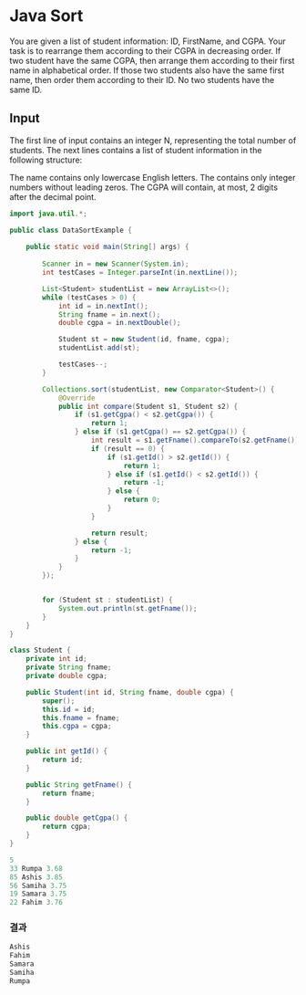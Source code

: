 
# Java Sort

You are given a list of student information: ID, FirstName, and CGPA. Your task is to rearrange them according to their CGPA in decreasing order. 
If two student have the same CGPA, then arrange them according to their first name in alphabetical order. 
If those two students also have the same first name, then order them according to their ID. No two students have the same ID.

## Input

The first line of input contains an integer N, representing the total number of students. 
The next  lines contains a list of student information in the following structure:

The name contains only lowercase English letters. The  contains only integer numbers without leading zeros. 
The CGPA will contain, at most, 2 digits after the decimal point.

```java
import java.util.*;

public class DataSortExample {
    
    public static void main(String[] args) {
        
        Scanner in = new Scanner(System.in);
        int testCases = Integer.parseInt(in.nextLine());

        List<Student> studentList = new ArrayList<>();
        while (testCases > 0) {
            int id = in.nextInt();
            String fname = in.next();
            double cgpa = in.nextDouble();

            Student st = new Student(id, fname, cgpa);
            studentList.add(st);

            testCases--;
        }

        Collections.sort(studentList, new Comparator<Student>() {
            @Override
            public int compare(Student s1, Student s2) {
                if (s1.getCgpa() < s2.getCgpa()) {
                    return 1;
                } else if (s1.getCgpa() == s2.getCgpa()) {
                    int result = s1.getFname().compareTo(s2.getFname());
                    if (result == 0) {
                        if (s1.getId() > s2.getId()) {
                            return 1;
                        } else if (s1.getId() < s2.getId()) {
                            return -1;
                        } else {
                            return 0;
                        }
                    }

                    return result;
                } else {
                    return -1;
                }
            }
        });


        for (Student st : studentList) {
            System.out.println(st.getFname());
        }
    }
}

class Student {
    private int id;
    private String fname;
    private double cgpa;

    public Student(int id, String fname, double cgpa) {
        super();
        this.id = id;
        this.fname = fname;
        this.cgpa = cgpa;
    }

    public int getId() {
        return id;
    }

    public String getFname() {
        return fname;
    }

    public double getCgpa() {
        return cgpa;
    }
}
```

```java
5
33 Rumpa 3.68
85 Ashis 3.85
56 Samiha 3.75
19 Samara 3.75
22 Fahim 3.76
```

### 결과 

```java
Ashis
Fahim
Samara
Samiha
Rumpa
```




